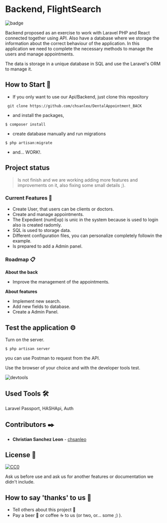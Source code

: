 # Backend, FlightSearch
![badge](https://img.shields.io/badge/working-active-brig)

Backend proposed as an exercise to work with Laravel PHP and React connected together using API. Also have a database where we storage the information about the correct behaviour of the application. In this application we need to complete the necessary methods to manage the users and manage appointments.

The data is storage in a unique database in SQL and use the Laravel's ORM to manage it.


## How to Start 🚀

+ If you only want to use our Api/Backend, just clone this repository 
```
 git clone https://github.com/chsanleo/DentalAppointment_BACK
```

+ and install the packages,

```
$ composer install
```

+ create database manually and run migrations

```
$ php artisan:migrate
```
 
+ and... WORK!.

## Project status

>Is not finish and we are working adding more features and improvements on it, also fixing some small details ;).

### Current Features 📄

+ Create User, that users can be clients or doctors.
+ Create and manage appointments.
+ The Expedient (numExp) is unic in the system because is used to login also is created radomly.
+ SQL is used to storage data.
+ Different configuration files, you can personalize completely followin the example.
+ Is prepared to add a Admin panel.

### Roadmap 📋

**About the back**
+ Improve the management of the appointments.

**About features**
+ Implement new search.
+ Add new fields to database.
+ Create a Admin Panel.

## Test the application ⚙️

Turn on the server.
```
$ php artisan server
```

you can use Postman to request from the API.


Use the browser of your choice and with the developer tools test. 


![devtools](https://www.formacionprofesional.info/wp-content/uploads/2015/09/herramientas_desarrollo_iexplorer11.png)

## Used Tools 🛠️

Laravel Passport, HASHApi, Auth


## Contributors ✒️

* **Christian Sanchez Leon** - [chsanleo](https://github.com/chsanleo)

## License 📄
[![CC0](https://licensebuttons.net/p/zero/1.0/88x31.png)](https://creativecommons.org/publicdomain/zero/1.0/)

Ask us before use and ask us for another features or documentation we didn't include.


## How to say 'thanks' to us  🎁

* Tell others about this project 📢
* Pay a beer 🍺 or coffee ☕ to us (or two, or... some ;) ). 